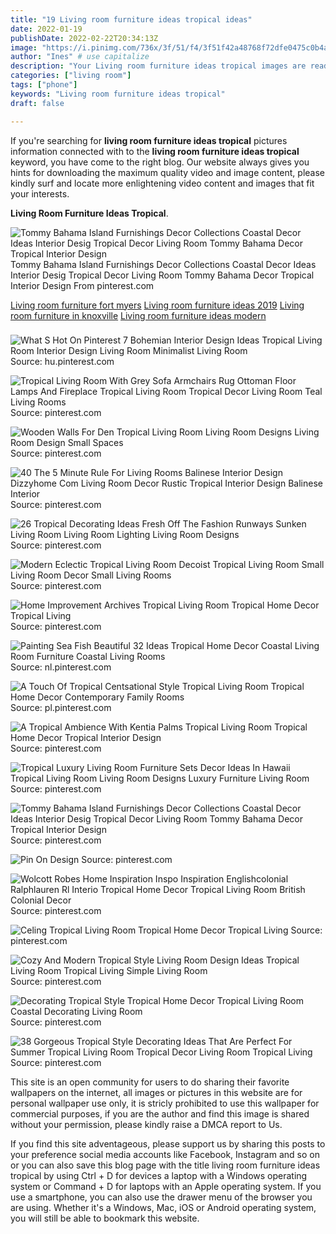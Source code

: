 ```yaml
---
title: "19 Living room furniture ideas tropical ideas"
date: 2022-01-19
publishDate: 2022-02-22T20:34:13Z
image: "https://i.pinimg.com/736x/3f/51/f4/3f51f42a48768f72dfe0475c0b4a7449.jpg"
author: "Ines" # use capitalize
description: "Your Living room furniture ideas tropical images are ready. Living room furniture ideas tropical are a topic that is being searched for and liked by netizens today. You can Download the Living room furniture ideas tropical files here. Download all royalty-free images."
categories: ["living room"]
tags: ["phone"]
keywords: "Living room furniture ideas tropical"
draft: false

---
```


If you're searching for **living room furniture ideas tropical** pictures information connected with to the **living room furniture ideas tropical** keyword, you have come to the right  blog.  Our website always  gives you  hints  for downloading  the maximum  quality video and image  content, please kindly surf and locate more enlightening video content and images  that fit your interests.

**Living Room Furniture Ideas Tropical**. 

![Tommy Bahama Island Furnishings Decor Collections Coastal Decor Ideas Interior Desig Tropical Decor Living Room Tommy Bahama Decor Tropical Interior Design](https://i.pinimg.com/564x/4f/c4/13/4fc4137a3785d09fe0f72be03de85c9e.jpg "Tommy Bahama Island Furnishings Decor Collections Coastal Decor Ideas Interior Desig Tropical Decor Living Room Tommy Bahama Decor Tropical Interior Design")
Tommy Bahama Island Furnishings Decor Collections Coastal Decor Ideas Interior Desig Tropical Decor Living Room Tommy Bahama Decor Tropical Interior Design From pinterest.com

[Living room furniture fort myers](/living-room-furniture-fort-myers/)
[Living room furniture ideas 2019](/living-room-furniture-ideas-2019/)
[Living room furniture in knoxville](/living-room-furniture-in-knoxville/)
[Living room furniture ideas modern](/living-room-furniture-ideas-modern/)



### 

 


![What S Hot On Pinterest 7 Bohemian Interior Design Ideas Tropical Living Room Interior Design Living Room Minimalist Living Room](https://i.pinimg.com/736x/5e/b7/e9/5eb7e923b875cdfd9c674f225c214dd2.jpg "What S Hot On Pinterest 7 Bohemian Interior Design Ideas Tropical Living Room Interior Design Living Room Minimalist Living Room")
Source: hu.pinterest.com

 

![Tropical Living Room With Grey Sofa Armchairs Rug Ottoman Floor Lamps And Fireplace Tropical Living Room Tropical Decor Living Room Teal Living Rooms](https://i.pinimg.com/736x/75/da/34/75da341856faaf472e40a36f7ad3cc3d.jpg "Tropical Living Room With Grey Sofa Armchairs Rug Ottoman Floor Lamps And Fireplace Tropical Living Room Tropical Decor Living Room Teal Living Rooms")
Source: pinterest.com

 

![Wooden Walls For Den Tropical Living Room Living Room Designs Living Room Design Small Spaces](https://i.pinimg.com/originals/de/f9/f1/def9f1f1ff315f69ee0acf1c3de78c7b.jpg "Wooden Walls For Den Tropical Living Room Living Room Designs Living Room Design Small Spaces")
Source: pinterest.com

 

![40 The 5 Minute Rule For Living Rooms Balinese Interior Design Dizzyhome Com Living Room Decor Rustic Tropical Interior Design Balinese Interior](https://i.pinimg.com/474x/c3/ed/0a/c3ed0a95bc7ee6c559f340584bdff6c3.jpg "40 The 5 Minute Rule For Living Rooms Balinese Interior Design Dizzyhome Com Living Room Decor Rustic Tropical Interior Design Balinese Interior")
Source: pinterest.com

 

![26 Tropical Decorating Ideas Fresh Off The Fashion Runways Sunken Living Room Living Room Lighting Living Room Designs](https://i.pinimg.com/originals/3a/65/4a/3a654a0151b6cf73bd0061217995be62.jpg "26 Tropical Decorating Ideas Fresh Off The Fashion Runways Sunken Living Room Living Room Lighting Living Room Designs")
Source: pinterest.com

 

![Modern Eclectic Tropical Living Room Decoist Tropical Living Room Small Living Room Decor Small Living Rooms](https://i.pinimg.com/originals/a1/26/14/a12614107f592d338e69959e519b1742.jpg "Modern Eclectic Tropical Living Room Decoist Tropical Living Room Small Living Room Decor Small Living Rooms")
Source: pinterest.com

 

![Home Improvement Archives Tropical Living Room Tropical Home Decor Tropical Living](https://i.pinimg.com/564x/76/42/91/764291c5958e44f4248102f47a5fa2bb--sala-tropical-tropical-design.jpg "Home Improvement Archives Tropical Living Room Tropical Home Decor Tropical Living")
Source: pinterest.com

 

![Painting Sea Fish Beautiful 32 Ideas Tropical Home Decor Coastal Living Room Furniture Coastal Living Rooms](https://i.pinimg.com/474x/b2/64/80/b26480a1188f30d5636065d46e5111aa.jpg "Painting Sea Fish Beautiful 32 Ideas Tropical Home Decor Coastal Living Room Furniture Coastal Living Rooms")
Source: nl.pinterest.com

 

![A Touch Of Tropical Centsational Style Tropical Living Room Tropical Home Decor Contemporary Family Rooms](https://i.pinimg.com/originals/17/53/53/175353206b791c3485c6181a0ecb1311.jpg "A Touch Of Tropical Centsational Style Tropical Living Room Tropical Home Decor Contemporary Family Rooms")
Source: pl.pinterest.com

 

![A Tropical Ambience With Kentia Palms Tropical Living Room Tropical Home Decor Tropical Interior Design](https://i.pinimg.com/originals/5a/f3/c3/5af3c393f2497e66a940ee4c6bd210a0.jpg "A Tropical Ambience With Kentia Palms Tropical Living Room Tropical Home Decor Tropical Interior Design")
Source: pinterest.com

 

![Tropical Luxury Living Room Furniture Sets Decor Ideas In Hawaii Tropical Living Room Living Room Designs Luxury Furniture Living Room](https://i.pinimg.com/originals/63/8c/a9/638ca9d33191230b71405ea998afa2ae.jpg "Tropical Luxury Living Room Furniture Sets Decor Ideas In Hawaii Tropical Living Room Living Room Designs Luxury Furniture Living Room")
Source: pinterest.com

 

![Tommy Bahama Island Furnishings Decor Collections Coastal Decor Ideas Interior Desig Tropical Decor Living Room Tommy Bahama Decor Tropical Interior Design](https://i.pinimg.com/564x/4f/c4/13/4fc4137a3785d09fe0f72be03de85c9e.jpg "Tommy Bahama Island Furnishings Decor Collections Coastal Decor Ideas Interior Desig Tropical Decor Living Room Tommy Bahama Decor Tropical Interior Design")
Source: pinterest.com

 

![Pin On Design](https://i.pinimg.com/564x/99/2d/96/992d96de421b80429ef1f60da5890ed0--tropical-living-rooms-relaxing-living-rooms.jpg "Pin On Design")
Source: pinterest.com

 

![Wolcott Robes Home Inspiration Inspo Inspiration Englishcolonial Ralphlauren Rl Interio Tropical Home Decor Tropical Living Room British Colonial Decor](https://i.pinimg.com/564x/de/64/d1/de64d14918cfb48ad5a62b7332cda918.jpg "Wolcott Robes Home Inspiration Inspo Inspiration Englishcolonial Ralphlauren Rl Interio Tropical Home Decor Tropical Living Room British Colonial Decor")
Source: pinterest.com

 

![Celing Tropical Living Room Tropical Home Decor Tropical Living](https://i.pinimg.com/originals/cf/50/dc/cf50dc0b549322fc6626cac7d2718ca0.jpg "Celing Tropical Living Room Tropical Home Decor Tropical Living")
Source: pinterest.com

 

![Cozy And Modern Tropical Style Living Room Design Ideas Tropical Living Room Tropical Living Simple Living Room](https://i.pinimg.com/originals/5c/09/2f/5c092f1f834bb21f868c341ba0026dcf.jpg "Cozy And Modern Tropical Style Living Room Design Ideas Tropical Living Room Tropical Living Simple Living Room")
Source: pinterest.com

 

![Decorating Tropical Style Tropical Home Decor Tropical Living Room Coastal Decorating Living Room](https://i.pinimg.com/474x/4c/3b/bf/4c3bbfa3a72cce4507206a637a4b0c77.jpg "Decorating Tropical Style Tropical Home Decor Tropical Living Room Coastal Decorating Living Room")
Source: pinterest.com

 

![38 Gorgeous Tropical Style Decorating Ideas That Are Perfect For Summer Tropical Living Room Tropical Decor Living Room Tropical Living](https://i.pinimg.com/736x/3f/51/f4/3f51f42a48768f72dfe0475c0b4a7449.jpg "38 Gorgeous Tropical Style Decorating Ideas That Are Perfect For Summer Tropical Living Room Tropical Decor Living Room Tropical Living")
Source: pinterest.com

 

This site is an open community for users to do sharing their favorite wallpapers on the internet, all images or pictures in this website are for personal wallpaper use only, it is stricly prohibited to use this wallpaper for commercial purposes, if you are the author and find this image is shared without your permission, please kindly raise a DMCA report to Us.

If you find this site adventageous, please support us by sharing this posts to your preference social media accounts like Facebook, Instagram and so on or you can also save this blog page with the title living room furniture ideas tropical by using Ctrl + D for devices a laptop with a Windows operating system or Command + D for laptops with an Apple operating system. If you use a smartphone, you can also use the drawer menu of the browser you are using. Whether it's a Windows, Mac, iOS or Android operating system, you will still be able to bookmark this website.
